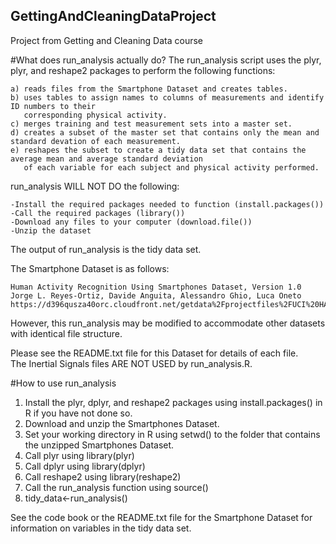## GettingAndCleaningDataProject
Project from Getting and Cleaning Data course

#What does run_analysis actually do?
The run_analysis script uses the plyr, plyr, and reshape2 packages to perform the following functions:

    a) reads files from the Smartphone Dataset and creates tables.
    b) uses tables to assign names to columns of measurements and identify ID numbers to their 
       corresponding physical activity.
    c) merges training and test measurement sets into a master set.
    d) creates a subset of the master set that contains only the mean and standard devation of each measurement.
    e) reshapes the subset to create a tidy data set that contains the average mean and average standard deviation
       of each variable for each subject and physical activity performed.

run_analysis WILL NOT DO the following:

    -Install the required packages needed to function (install.packages())
    -Call the required packages (library())
    -Download any files to your computer (download.file())
    -Unzip the dataset

The output of run_analysis is the tidy data set.       

The Smartphone Dataset is as follows:

    Human Activity Recognition Using Smartphones Dataset, Version 1.0 
    Jorge L. Reyes-Ortiz, Davide Anguita, Alessandro Ghio, Luca Oneto 
    https://d396qusza40orc.cloudfront.net/getdata%2Fprojectfiles%2FUCI%20HAR%20Dataset.zip

However, this run_analysis may be modified to accommodate other datasets with identical
file structure.

Please see the README.txt file for this Dataset for details of each file.  
The Inertial Signals files ARE NOT USED by run_analysis.R.

#How to use run_analysis
1. Install the plyr, dplyr, and reshape2 packages using install.packages() in R if you have not done so.
2. Download and unzip the Smartphones Dataset.
3. Set your working directory in R using setwd() to the folder that contains the unzipped Smartphones Dataset.
4. Call plyr using library(plyr)
5. Call dplyr using library(dplyr)
6. Call reshape2 using library(reshape2)
7. Call the run_analysis function using source()
8. tidy_data<-run_analysis()

See the code book or the README.txt file for the Smartphone Dataset for information on variables
in the tidy data set.
